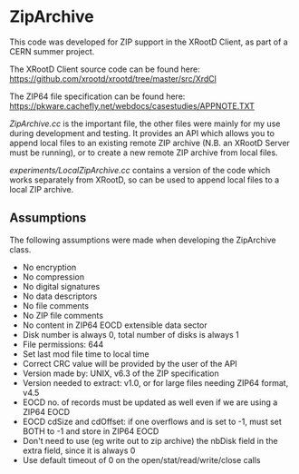 # ZipArchive

This code was developed for ZIP support in the XRootD Client, as part of a CERN summer project. 

The XRootD Client source code can be found here: https://github.com/xrootd/xrootd/tree/master/src/XrdCl

The ZIP64 file specification can be found here: https://pkware.cachefly.net/webdocs/casestudies/APPNOTE.TXT

*ZipArchive.cc* is the important file, the other files were mainly for my use during development and testing. It provides an API which allows you to append local files to an existing remote ZIP archive (N.B. an XRootD Server must be running), or to create a new remote ZIP archive from local files.

*experiments/LocalZipArchive.cc* contains a version of the code which works separately from XRootD, so can be used to append local files to a local ZIP archive.

## Assumptions

The following assumptions were made when developing the ZipArchive class.

- No encryption 
- No compression 
- No digital signatures 
- No data descriptors 
- No file comments 
- No ZIP file comments 
- No content in ZIP64 EOCD extensible data sector 
- Disk number is always 0, total number of disks is always 1 
- File permissions: 644 
- Set last mod file time to local time 
- Correct CRC value will be provided by the user of the API 
- Version made by: UNIX, v6.3 of the ZIP specification 
- Version needed to extract: v1.0, or for large files needing ZIP64 format, v4.5 
- EOCD no. of records must be updated as well even if we are using a ZIP64 EOCD
- EOCD cdSize and cdOffset: if one overflows and is set to -1, must set BOTH to -1 and store in ZIP64 EOCD
- Don't need to use (eg write out to zip archive) the nbDisk field in the extra field, since it is always 0
- Use default timeout of 0 on the open/stat/read/write/close calls
